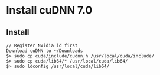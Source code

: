 # Install cuDNN 7.0

## Install
```
// Register NVidia id first
Download cuDNN to ~/Downloads
$> sudo cp cuda/include/cudnn.h /usr/local/cuda/include/
$> sudo cp cuda/lib64/* /usr/local/cuda/lib64/
$> sudo ldconfig /usr/local/cuda/lib64/
```

